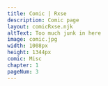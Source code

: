 ```yaml
---
title: Comic | Rxse
description: Comic page
layout: comicRxse.njk
altText: Too much junk in here
image: comic.jpg
width: 1008px
height: 1344px
comic: Misc
chapter: 1
pageNum: 3
---
```

